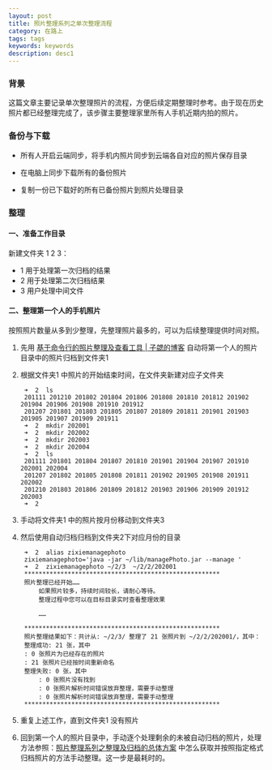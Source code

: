 ```yaml
---
layout: post
title: 照片整理系列之单次整理流程
category: 在路上
tags: tags
keywords: keywords
description: desc1
---
```


### 背景

这篇文章主要记录单次整理照片的流程，方便后续定期整理时参考。由于现在历史照片都已经整理完成了，该步骤主要整理家里所有人手机近期内拍的照片。

### 备份与下载

- 所有人开启云端同步，将手机内照片同步到云端各自对应的照片保存目录

- 在电脑上同步下载所有的备份照片

- 复制一份已下载好的所有已备份照片到照片处理目录

### 整理

#### 一、准备工作目录

新建文件夹 1 2 3：

-  1 用于处理第一次归档的结果
-  2 用于处理第二次归档结果
-  3 用户处理中间文件

#### 二、整理第一个人的手机照片

按照照片数量从多到少整理，先整理照片最多的，可以为后续整理提供时间对照。

1. 先用 [基于命令行的照片整理及查看工具 \| 子勰的博客](https://blog.bihe0832.com/photomanage.html) 自动将第一个人的照片目录中的照片归档到文件夹1

2. 根据文件夹1 中照片的开始结束时间，在文件夹新建对应子文件夹

		➜  2  ls
		201111 201210 201802 201804 201806 201808 201810 201812 201902 201904 201906 201908 201910 201912
		201207 201801 201803 201805 201807 201809 201811 201901 201903 201905 201907 201909 201911
		➜  2  mkdir 202001
		➜  2  mkdir 202002
		➜  2  mkdir 202003
		➜  2  mkdir 202004
		➜  2  ls
		201111 201801 201804 201807 201810 201901 201904 201907 201910 202001 202004
		201207 201802 201805 201808 201811 201902 201905 201908 201911 202002
		201210 201803 201806 201809 201812 201903 201906 201909 201912 202003
		➜  2
3. 手动将文件夹1  中的照片按月份移动到文件夹3 

4. 然后使用自动归档归档到文件夹2下对应月份的目录

		➜  2  alias zixiemanagephoto
		zixiemanagephoto='java -jar ~/lib/managePhoto.jar --manage '
		➜  2  zixiemanagephoto ~/2/3  ~/2/2/202001
		******************************************************
		照片整理已经开始……
			如果照片较多，持续时间较长，请耐心等待。
			整理过程中您可以在目标目录实时查看整理效果
			
			……
			
		******************************************************
		照片整理结果如下：共计从: ~/2/3/ 整理了 21 张照片到 ~/2/2/202001/，其中：
		整理成功: 21 张，其中
		: 0 张照片为已经存在的照片
		: 21 张照片已经按时间重新命名
		整理失败: 0 张，其中
			: 0 张照片没有找到
			: 0 张照片解析时间错误放弃整理，需要手动整理
			: 0 张照片解析时间错误放弃整理，需要手动整理
		******************************************************

5. 重复上述工作，直到文件夹1 没有照片

6. 回到第一个人的照片目录中，手动逐个处理剩余的未被自动归档的照片，处理方法参照：[照片整理系列之整理及归档的总体方案](https://blog.bihe0832.com/photos.html) 中怎么获取并按照指定格式归档照片的方法手动整理。这一步是最耗时的。